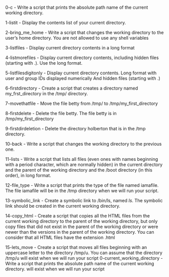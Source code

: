 0-c - Write a script that prints the absolute path name of the current working directory.

1-listit - Display the contents list of your current directory.

2-bring_me_home - Write a script that changes the working directory to the user’s home directory. You are not allowed to use any shell variables

3-listfiles - Display current directory contents in a long format

4-listmorefiles - Display current directory contents, including hidden files (starting with .). Use the long format.

5-listfilesdigitonly - Display current directory contents. Long format with user and group IDs displayed numerically And hidden files (starting with .)

6-firstdirectory - Create a script that creates a directory named my_frst_directory in the /tmp/ directory.

7-movethatfile - Move the file betty from /tmp/ to /tmp/my_first_directory

8-firstdelete - Delete the file betty. The file betty is in /tmp/my_first_directory

9-firstdirdeletion - Delete the directory holberton that is in the /tmp directory.

10-back - Write a script that changes the working directory to the previous one.

11-lists - Write a script that lists all files (even ones with names beginning with a period character, which are normally hidden) in the current directory and the parent of the working directory and the /boot directory (in this order), in long format.

12-file_type - Write a script that prints the type of the file named iamafile. The file iamafile will be in the /tmp directory when we will run your script.

13-symbolic_link - Create a symbolic link to /bin/ls, named _ls_. The symbolic link should be created in the current working directory.

14-copy_html - Create a script that copies all the HTML files from the current working directory to the parent of the working directory, but only copy files that did not exist in the parent of the working directory or were newer than the versions in the parent of the working directory. You can consider that all HTML files have the extension .html

15-lets_move - Create a script that moves all files beginning with an uppercase letter to the directory /tmp/u. You can assume that the directory /tmp/u will exist when we will run your script 
0-current_working_directory - Write a script that prints the absolute path name of the current working directory. will exist when we will run your script 

